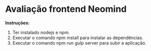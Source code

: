 # Avaliação frontend Neomind

**Instruções:**
1. Ter instalado nodejs e npm.
2. Executar o comando npm install para instalar as dependências.
3. Executar o comando npm run gulp server para subir a aplicação.
